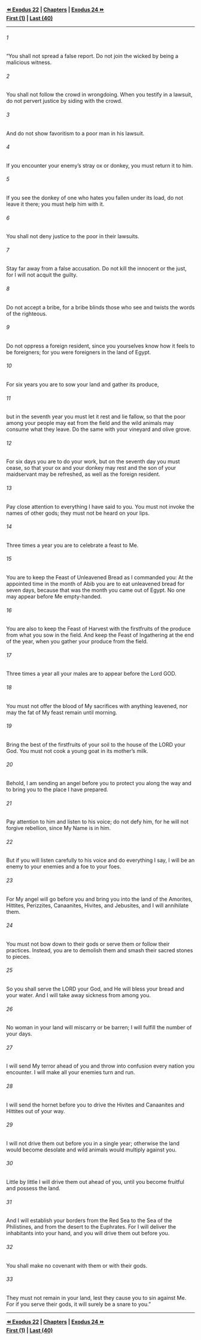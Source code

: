   
**[⏪ Exodus 22](./Exodus%2022.md) | [Chapters](./_index.md) | [Exodus 24 ⏩](./Exodus%2024.md)**  
**[First (1)](./Exodus%201.md) | [Last (40)](./Exodus%2040.md)**  
  
---  
  
###### 1  
“You shall not spread a false report. Do not join the wicked by being a malicious witness.  
  
###### 2  
You shall not follow the crowd in wrongdoing. When you testify in a lawsuit, do not pervert justice by siding with the crowd.  
  
###### 3  
And do not show favoritism to a poor man in his lawsuit.  
  
###### 4  
If you encounter your enemy’s stray ox or donkey, you must return it to him.  
  
###### 5  
If you see the donkey of one who hates you fallen under its load, do not leave it there; you must help him with it.  
  
###### 6  
You shall not deny justice to the poor in their lawsuits.  
  
###### 7  
Stay far away from a false accusation. Do not kill the innocent or the just, for I will not acquit the guilty.  
  
###### 8  
Do not accept a bribe, for a bribe blinds those who see and twists the words of the righteous.  
  
###### 9  
Do not oppress a foreign resident, since you yourselves know how it feels to be foreigners; for you were foreigners in the land of Egypt.  
  
###### 10  
For six years you are to sow your land and gather its produce,  
  
###### 11  
but in the seventh year you must let it rest and lie fallow, so that the poor among your people may eat from the field and the wild animals may consume what they leave. Do the same with your vineyard and olive grove.  
  
###### 12  
For six days you are to do your work, but on the seventh day you must cease, so that your ox and your donkey may rest and the son of your maidservant may be refreshed, as well as the foreign resident.  
  
###### 13  
Pay close attention to everything I have said to you. You must not invoke the names of other gods; they must not be heard on your lips.  
  
###### 14  
Three times a year you are to celebrate a feast to Me.  
  
###### 15  
You are to keep the Feast of Unleavened Bread as I commanded you: At the appointed time in the month of Abib you are to eat unleavened bread for seven days, because that was the month you came out of Egypt. No one may appear before Me empty-handed.  
  
###### 16  
You are also to keep the Feast of Harvest with the firstfruits of the produce from what you sow in the field. And keep the Feast of Ingathering at the end of the year, when you gather your produce from the field.  
  
###### 17  
Three times a year all your males are to appear before the Lord GOD.  
  
###### 18  
You must not offer the blood of My sacrifices with anything leavened, nor may the fat of My feast remain until morning.  
  
###### 19  
Bring the best of the firstfruits of your soil to the house of the LORD your God. You must not cook a young goat in its mother’s milk.  
  
###### 20  
Behold, I am sending an angel before you to protect you along the way and to bring you to the place I have prepared.  
  
###### 21  
Pay attention to him and listen to his voice; do not defy him, for he will not forgive rebellion, since My Name is in him.  
  
###### 22  
But if you will listen carefully to his voice and do everything I say, I will be an enemy to your enemies and a foe to your foes.  
  
###### 23  
For My angel will go before you and bring you into the land of the Amorites, Hittites, Perizzites, Canaanites, Hivites, and Jebusites, and I will annihilate them.  
  
###### 24  
You must not bow down to their gods or serve them or follow their practices. Instead, you are to demolish them and smash their sacred stones to pieces.  
  
###### 25  
So you shall serve the LORD your God, and He will bless your bread and your water. And I will take away sickness from among you.  
  
###### 26  
No woman in your land will miscarry or be barren; I will fulfill the number of your days.  
  
###### 27  
I will send My terror ahead of you and throw into confusion every nation you encounter. I will make all your enemies turn and run.  
  
###### 28  
I will send the hornet before you to drive the Hivites and Canaanites and Hittites out of your way.  
  
###### 29  
I will not drive them out before you in a single year; otherwise the land would become desolate and wild animals would multiply against you.  
  
###### 30  
Little by little I will drive them out ahead of you, until you become fruitful and possess the land.  
  
###### 31  
And I will establish your borders from the Red Sea to the Sea of the Philistines, and from the desert to the Euphrates. For I will deliver the inhabitants into your hand, and you will drive them out before you.  
  
###### 32  
You shall make no covenant with them or with their gods.  
  
###### 33  
They must not remain in your land, lest they cause you to sin against Me. For if you serve their gods, it will surely be a snare to you.”  
  
  
---  
  
**[⏪ Exodus 22](./Exodus%2022.md) | [Chapters](./_index.md) | [Exodus 24 ⏩](./Exodus%2024.md)**  
**[First (1)](./Exodus%201.md) | [Last (40)](./Exodus%2040.md)**  
  
